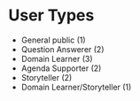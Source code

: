 # User Types
* General public (1)
* Question Answerer (2)
* Domain Learner (3)
* Agenda Supporter (2)
* Storyteller (2)
* Domain Learner/Storyteller (1)
